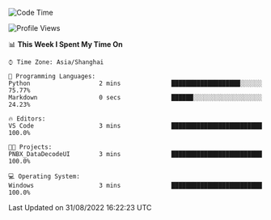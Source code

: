 <!--START_SECTION:waka-->
![Code Time](http://img.shields.io/badge/Code%20Time-192%20hrs%2041%20mins-blue)

![Profile Views](http://img.shields.io/badge/Profile%20Views-25-blue)

📊 **This Week I Spent My Time On** 

```text
⌚︎ Time Zone: Asia/Shanghai

💬 Programming Languages: 
Python                   2 mins              ███████████████████░░░░░░   75.77% 
Markdown                 0 secs              ██████░░░░░░░░░░░░░░░░░░░   24.23%

🔥 Editors: 
VS Code                  3 mins              █████████████████████████   100.0%

🐱‍💻 Projects: 
PNBX_DataDecodeUI        3 mins              █████████████████████████   100.0%

💻 Operating System: 
Windows                  3 mins              █████████████████████████   100.0%

```


 Last Updated on 31/08/2022 16:22:23 UTC
<!--END_SECTION:waka-->